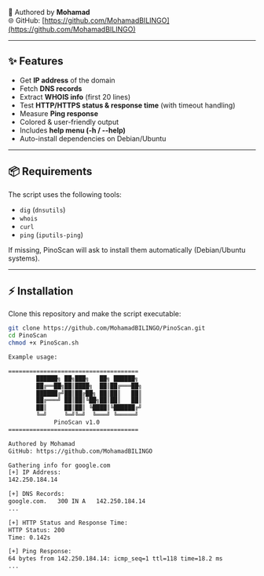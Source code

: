 👨 Authored by **Mohamad**  
🌐 GitHub: [https://github.com/MohamadBILINGO](https://github.com/MohamadBILINGO)  

---

## ✨ Features
- Get **IP address** of the domain  
- Fetch **DNS records**  
- Extract **WHOIS info** (first 20 lines)  
- Test **HTTP/HTTPS status & response time** (with timeout handling)  
- Measure **Ping response**  
- Colored & user-friendly output  
- Includes **help menu (-h / --help)**  
- Auto-install dependencies on Debian/Ubuntu  

---

## 📦 Requirements
The script uses the following tools:
- `dig` (`dnsutils`)
- `whois`
- `curl`
- `ping` (`iputils-ping`)

If missing, PinoScan will ask to install them automatically (Debian/Ubuntu systems).

---

## ⚡ Installation
Clone this repository and make the script executable:
```bash
git clone https://github.com/MohamadBILINGO/PinoScan.git
cd PinoScan
chmod +x PinoScan.sh

Example usage:

=====================================
        ██████╗ ██╗███╗   ██╗ ██████╗ 
        ██╔══██╗██║████╗  ██║██╔═══██╗
        ██████╔╝██║██╔██╗ ██║██║   ██║
        ██╔═══╝ ██║██║╚██╗██║██║   ██║
        ██║     ██║██║ ╚████║╚██████╔╝
        ╚═╝     ╚═╝╚═╝  ╚═══╝ ╚═════╝ 
             PinoScan v1.0
=====================================

Authored by Mohamad
GitHub: https://github.com/MohamadBILINGO

Gathering info for google.com
[+] IP Address:
142.250.184.14

[+] DNS Records:
google.com.   300 IN A   142.250.184.14
...

[+] HTTP Status and Response Time:
HTTP Status: 200
Time: 0.142s

[+] Ping Response:
64 bytes from 142.250.184.14: icmp_seq=1 ttl=118 time=18.2 ms
...




